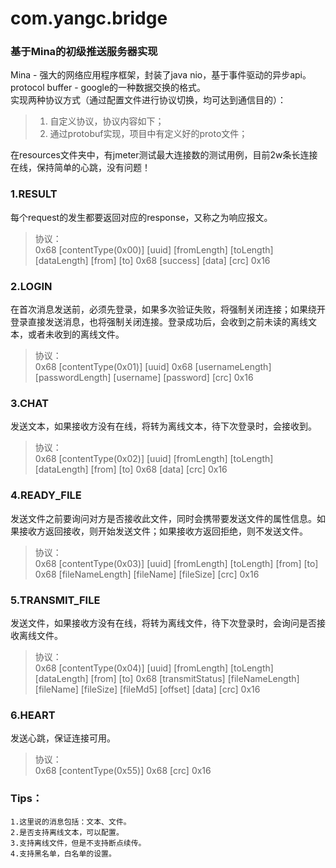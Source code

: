com.yangc.bridge
================

### 基于Mina的初级推送服务器实现
Mina - 强大的网络应用程序框架，封装了java nio，基于事件驱动的异步api。<br />
protocol buffer - google的一种数据交换的格式。<br />
实现两种协议方式（通过配置文件进行协议切换，均可达到通信目的）：
> 1. 自定义协议，协议内容如下；<br />
> 2. 通过protobuf实现，项目中有定义好的proto文件；

在resources文件夹中，有jmeter测试最大连接数的测试用例，目前2w条长连接在线，保持简单的心跳，没有问题！

### 1.RESULT
每个request的发生都要返回对应的response，又称之为响应报文。<br />
> 协议：<br />
0x68 [contentType(0x00)] [uuid] [fromLength] [toLength] [dataLength] [from] [to] 0x68 [success] [data] [crc] 0x16

### 2.LOGIN
在首次消息发送前，必须先登录，如果多次验证失败，将强制关闭连接；如果绕开登录直接发送消息，也将强制关闭连接。登录成功后，会收到之前未读的离线文本，或者未收到的离线文件。<br />
> 协议：<br />
0x68 [contentType(0x01)] [uuid] 0x68 [usernameLength] [passwordLength] [username] [password] [crc] 0x16

### 3.CHAT
发送文本，如果接收方没有在线，将转为离线文本，待下次登录时，会接收到。<br />
> 协议：<br />
0x68 [contentType(0x02)] [uuid] [fromLength] [toLength] [dataLength] [from] [to] 0x68 [data] [crc] 0x16

### 4.READY_FILE
发送文件之前要询问对方是否接收此文件，同时会携带要发送文件的属性信息。如果接收方返回接收，则开始发送文件；如果接收方返回拒绝，则不发送文件。<br />
> 协议：<br />
0x68 [contentType(0x03)] [uuid] [fromLength] [toLength] [from] [to] 0x68 [fileNameLength] [fileName] [fileSize] [crc] 0x16

### 5.TRANSMIT_FILE
发送文件，如果接收方没有在线，将转为离线文件，待下次登录时，会询问是否接收离线文件。<br />
> 协议：<br />
0x68 [contentType(0x04)] [uuid] [fromLength] [toLength] [dataLength] [from] [to] 0x68 [transmitStatus] [fileNameLength] [fileName] [fileSize] [fileMd5] [offset] [data] [crc] 0x16

### 6.HEART
发送心跳，保证连接可用。<br />
> 协议：<br />
0x68 [contentType(0x55)] 0x68 [crc] 0x16

### Tips：
    1.这里说的消息包括：文本、文件。
    2.是否支持离线文本，可以配置。
    3.支持离线文件，但是不支持断点续传。
    4.支持黑名单，白名单的设置。
